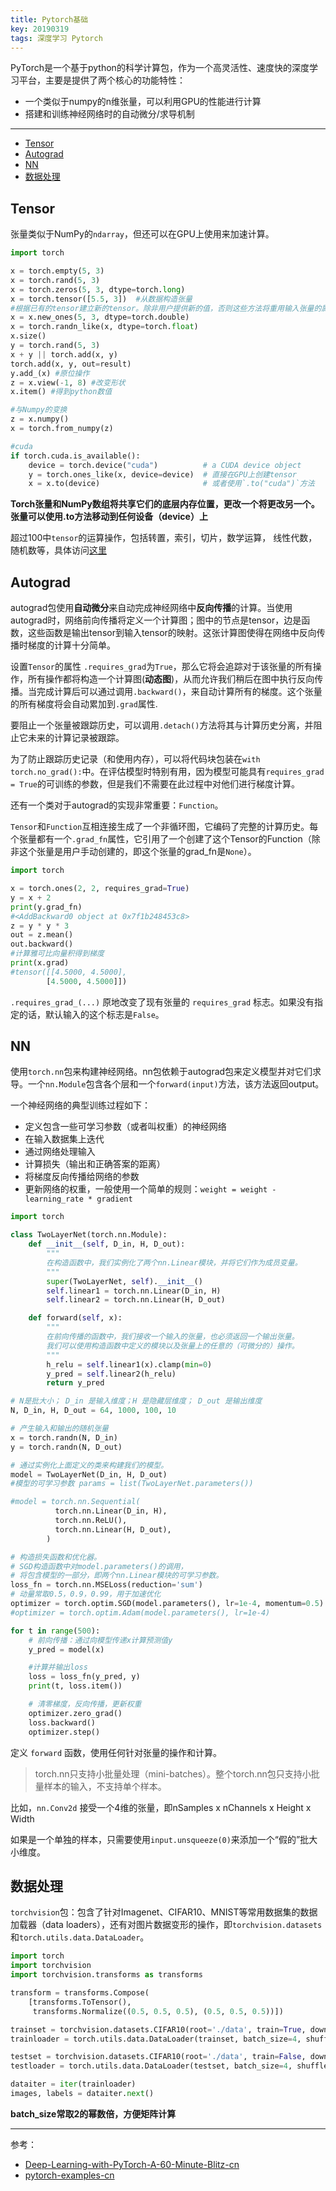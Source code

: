 ```yaml
---
title: Pytorch基础
key: 20190319
tags: 深度学习 Pytorch
---
```


PyTorch是一个基于python的科学计算包，作为一个高灵活性、速度快的深度学习平台，主要是提供了两个核心的功能特性：
- 一个类似于numpy的n维张量，可以利用GPU的性能进行计算
- 搭建和训练神经网络时的自动微分/求导机制

---

- [Tensor](#Tensor)
- [Autograd](#Autograd)
- [NN](#NN)
- [数据处理](#数据处理)

Tensor
---
张量类似于NumPy的`ndarray`，但还可以在GPU上使用来加速计算。

```python
import torch

x = torch.empty(5, 3)
x = torch.rand(5, 3)
x = torch.zeros(5, 3, dtype=torch.long)
x = torch.tensor([5.5, 3])  #从数据构造张量
#根据已有的tensor建立新的tensor。除非用户提供新的值，否则这些方法将重用输入张量的属性，例如dtype等
x = x.new_ones(5, 3, dtype=torch.double)
x = torch.randn_like(x, dtype=torch.float) 
x.size()
y = torch.rand(5, 3)
x + y || torch.add(x, y)
torch.add(x, y, out=result)
y.add_(x) #原位操作
z = x.view(-1, 8) #改变形状
x.item() #得到python数值

#与Numpy的变换
z = x.numpy()
x = torch.from_numpy(z)

#cuda
if torch.cuda.is_available():
    device = torch.device("cuda")          # a CUDA device object
    y = torch.ones_like(x, device=device)  # 直接在GPU上创建tensor
    x = x.to(device)                       # 或者使用`.to("cuda")`方法
```

**Torch张量和NumPy数组将共享它们的底层内存位置，更改一个将更改另一个。**
**张量可以使用.to方法移动到任何设备（device）上**

超过100中`tensor`的运算操作，包括转置，索引，切片，数学运算， 线性代数，随机数等，具体访问[这里](https://pytorch.org/docs/stable/torch.html)

Autograd
---

autograd包使用**自动微分**来自动完成神经网络中**反向传播**的计算。当使用autograd时，网络前向传播将定义一个计算图；图中的节点是tensor，边是函数，这些函数是输出tensor到输入tensor的映射。这张计算图使得在网络中反向传播时梯度的计算十分简单。

设置`Tensor`的属性 `.requires_grad`为`True`，那么它将会追踪对于该张量的所有操作，所有操作都将构造一个计算图(**动态图**)，从而允许我们稍后在图中执行反向传播。当完成计算后可以通过调用`.backward()`，来自动计算所有的梯度。这个张量的所有梯度将会自动累加到`.grad`属性.

要阻止一个张量被跟踪历史，可以调用`.detach()`方法将其与计算历史分离，并阻止它未来的计算记录被跟踪。

为了防止跟踪历史记录（和使用内存），可以将代码块包装在`with torch.no_grad():`中。在评估模型时特别有用，因为模型可能具有`requires_grad = True`的可训练的参数，但是我们不需要在此过程中对他们进行梯度计算。

还有一个类对于autograd的实现非常重要：`Function`。

`Tensor`和`Function`互相连接生成了一个非循环图，它编码了完整的计算历史。每个张量都有一个`.grad_fn`属性，它引用了一个创建了这个Tensor的Function（除非这个张量是用户手动创建的，即这个张量的grad_fn是`None`）。

```python
import torch

x = torch.ones(2, 2, requires_grad=True)
y = x + 2
print(y.grad_fn)
#<AddBackward0 object at 0x7f1b248453c8>
z = y * y * 3
out = z.mean()
out.backward()
#计算雅可比向量积得到梯度
print(x.grad)
#tensor([[4.5000, 4.5000],
        [4.5000, 4.5000]])

```
`.requires_grad_(...)` 原地改变了现有张量的 `requires_grad` 标志。如果没有指定的话，默认输入的这个标志是`False`。

NN
---
使用`torch.nn`包来构建神经网络。nn包依赖于autograd包来定义模型并对它们求导。一个`nn.Module`包含各个层和一个`forward(input)`方法，该方法返回output。

一个神经网络的典型训练过程如下：

- 定义包含一些可学习参数（或者叫权重）的神经网络
- 在输入数据集上迭代
- 通过网络处理输入
- 计算损失（输出和正确答案的距离）
- 将梯度反向传播给网络的参数
- 更新网络的权重，一般使用一个简单的规则：`weight = weight - learning_rate * gradient`

```python
import torch

class TwoLayerNet(torch.nn.Module):
    def __init__(self, D_in, H, D_out):
        """
        在构造函数中，我们实例化了两个nn.Linear模块，并将它们作为成员变量。
        """
        super(TwoLayerNet, self).__init__()
        self.linear1 = torch.nn.Linear(D_in, H)
        self.linear2 = torch.nn.Linear(H, D_out)

    def forward(self, x):
        """
        在前向传播的函数中，我们接收一个输入的张量，也必须返回一个输出张量。
        我们可以使用构造函数中定义的模块以及张量上的任意的（可微分的）操作。
        """
        h_relu = self.linear1(x).clamp(min=0)
        y_pred = self.linear2(h_relu)
        return y_pred

# N是批大小； D_in 是输入维度；H 是隐藏层维度； D_out 是输出维度
N, D_in, H, D_out = 64, 1000, 100, 10

# 产生输入和输出的随机张量
x = torch.randn(N, D_in)
y = torch.randn(N, D_out)

# 通过实例化上面定义的类来构建我们的模型。
model = TwoLayerNet(D_in, H, D_out)
#模型的可学习参数 params = list(TwoLayerNet.parameters())

#model = torch.nn.Sequential(
          torch.nn.Linear(D_in, H),
          torch.nn.ReLU(),
          torch.nn.Linear(H, D_out),
        )

# 构造损失函数和优化器。
# SGD构造函数中对model.parameters()的调用，
# 将包含模型的一部分，即两个nn.Linear模块的可学习参数。
loss_fn = torch.nn.MSELoss(reduction='sum')
# 动量常取0.5，0.9，0.99，用于加速优化
optimizer = torch.optim.SGD(model.parameters(), lr=1e-4, momentum=0.5)
#optimizer = torch.optim.Adam(model.parameters(), lr=1e-4)

for t in range(500):
    # 前向传播：通过向模型传递x计算预测值y
    y_pred = model(x)

    #计算并输出loss
    loss = loss_fn(y_pred, y)
    print(t, loss.item())

    # 清零梯度，反向传播，更新权重
    optimizer.zero_grad()
    loss.backward()
    optimizer.step()
```

定义 `forward` 函数，使用任何针对张量的操作和计算。

> torch.nn只支持小批量处理（mini-batches）。整个torch.nn包只支持小批量样本的输入，不支持单个样本。

 比如，`nn.Conv2d` 接受一个4维的张量，即nSamples x nChannels x Height x Width

 如果是一个单独的样本，只需要使用`input.unsqueeze(0)`来添加一个“假的”批大小维度。

数据处理
---
`torchvision`包：包含了针对Imagenet、CIFAR10、MNIST等常用数据集的数据加载器（data loaders），还有对图片数据变形的操作，即`torchvision.datasets`和`torch.utils.data.DataLoader`。

```python
import torch
import torchvision
import torchvision.transforms as transforms

transform = transforms.Compose(
    [transforms.ToTensor(),
     transforms.Normalize((0.5, 0.5, 0.5), (0.5, 0.5, 0.5))])

trainset = torchvision.datasets.CIFAR10(root='./data', train=True, download=True, transform=transform)
trainloader = torch.utils.data.DataLoader(trainset, batch_size=4, shuffle=True, num_workers=2)

testset = torchvision.datasets.CIFAR10(root='./data', train=False, download=True, transform=transform)
testloader = torch.utils.data.DataLoader(testset, batch_size=4, shuffle=False, num_workers=2)

dataiter = iter(trainloader)
images, labels = dataiter.next()
```
**batch_size常取2的幂数倍，方便矩阵计算**


---

参考：
- [Deep-Learning-with-PyTorch-A-60-Minute-Blitz-cn](https://github.com/bat67/Deep-Learning-with-PyTorch-A-60-Minute-Blitz-cn)
- [pytorch-examples-cn](https://github.com/bat67/pytorch-examples-cn)
